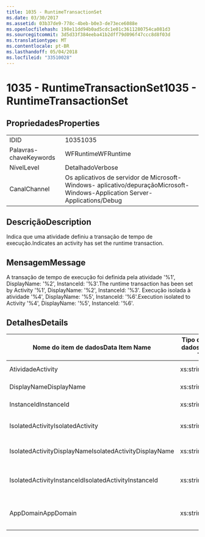 ```yaml
---
title: 1035 - RuntimeTransactionSet
ms.date: 03/30/2017
ms.assetid: 03b37de9-778c-4beb-b0e3-de73ece6088e
ms.openlocfilehash: 198e11dd94b0ad5cdc1e01c3611280754ca081d3
ms.sourcegitcommit: 3d5d33f384eeba41b2dff79d096f47ccc8d8f03d
ms.translationtype: MT
ms.contentlocale: pt-BR
ms.lasthandoff: 05/04/2018
ms.locfileid: "33510028"
---
```

# <a name="1035---runtimetransactionset"></a><span data-ttu-id="945bd-102">1035 - RuntimeTransactionSet</span><span class="sxs-lookup"><span data-stu-id="945bd-102">1035 - RuntimeTransactionSet</span></span>
## <a name="properties"></a><span data-ttu-id="945bd-103">Propriedades</span><span class="sxs-lookup"><span data-stu-id="945bd-103">Properties</span></span>  
  
|||  
|-|-|  
|<span data-ttu-id="945bd-104">ID</span><span class="sxs-lookup"><span data-stu-id="945bd-104">ID</span></span>|<span data-ttu-id="945bd-105">1035</span><span class="sxs-lookup"><span data-stu-id="945bd-105">1035</span></span>|  
|<span data-ttu-id="945bd-106">Palavras-chave</span><span class="sxs-lookup"><span data-stu-id="945bd-106">Keywords</span></span>|<span data-ttu-id="945bd-107">WFRuntime</span><span class="sxs-lookup"><span data-stu-id="945bd-107">WFRuntime</span></span>|  
|<span data-ttu-id="945bd-108">Nível</span><span class="sxs-lookup"><span data-stu-id="945bd-108">Level</span></span>|<span data-ttu-id="945bd-109">Detalhado</span><span class="sxs-lookup"><span data-stu-id="945bd-109">Verbose</span></span>|  
|<span data-ttu-id="945bd-110">Canal</span><span class="sxs-lookup"><span data-stu-id="945bd-110">Channel</span></span>|<span data-ttu-id="945bd-111">Os aplicativos de servidor de Microsoft-Windows- aplicativo/depuração</span><span class="sxs-lookup"><span data-stu-id="945bd-111">Microsoft-Windows-Application Server-Applications/Debug</span></span>|  
  
## <a name="description"></a><span data-ttu-id="945bd-112">Descrição</span><span class="sxs-lookup"><span data-stu-id="945bd-112">Description</span></span>  
 <span data-ttu-id="945bd-113">Indica que uma atividade definiu a transação de tempo de execução.</span><span class="sxs-lookup"><span data-stu-id="945bd-113">Indicates an activity has set the runtime transaction.</span></span>  
  
## <a name="message"></a><span data-ttu-id="945bd-114">Mensagem</span><span class="sxs-lookup"><span data-stu-id="945bd-114">Message</span></span>  
 <span data-ttu-id="945bd-115">A transação de tempo de execução foi definida pela atividade '%1', DisplayName: '%2', InstanceId: '%3'.</span><span class="sxs-lookup"><span data-stu-id="945bd-115">The runtime transaction has been set by Activity '%1', DisplayName: '%2', InstanceId: '%3'.</span></span>  <span data-ttu-id="945bd-116">Execução isolada à atividade '%4', DisplayName: '%5', InstanceId: '%6'.</span><span class="sxs-lookup"><span data-stu-id="945bd-116">Execution isolated to Activity '%4', DisplayName: '%5', InstanceId: '%6'.</span></span>  
  
## <a name="details"></a><span data-ttu-id="945bd-117">Detalhes</span><span class="sxs-lookup"><span data-stu-id="945bd-117">Details</span></span>  
  
|<span data-ttu-id="945bd-118">Nome do item de dados</span><span class="sxs-lookup"><span data-stu-id="945bd-118">Data Item Name</span></span>|<span data-ttu-id="945bd-119">Tipo de item de dados</span><span class="sxs-lookup"><span data-stu-id="945bd-119">Data Item Type</span></span>|<span data-ttu-id="945bd-120">Descrição</span><span class="sxs-lookup"><span data-stu-id="945bd-120">Description</span></span>|  
|--------------------|--------------------|-----------------|  
|<span data-ttu-id="945bd-121">Atividade</span><span class="sxs-lookup"><span data-stu-id="945bd-121">Activity</span></span>|<span data-ttu-id="945bd-122">xs:string</span><span class="sxs-lookup"><span data-stu-id="945bd-122">xs:string</span></span>|<span data-ttu-id="945bd-123">O nome do tipo de atividade.</span><span class="sxs-lookup"><span data-stu-id="945bd-123">The type name of the activity.</span></span>|  
|<span data-ttu-id="945bd-124">DisplayName</span><span class="sxs-lookup"><span data-stu-id="945bd-124">DisplayName</span></span>|<span data-ttu-id="945bd-125">xs:string</span><span class="sxs-lookup"><span data-stu-id="945bd-125">xs:string</span></span>|<span data-ttu-id="945bd-126">O nome para exibição de atividade.</span><span class="sxs-lookup"><span data-stu-id="945bd-126">The display name of the activity.</span></span>|  
|<span data-ttu-id="945bd-127">InstanceId</span><span class="sxs-lookup"><span data-stu-id="945bd-127">InstanceId</span></span>|<span data-ttu-id="945bd-128">xs:string</span><span class="sxs-lookup"><span data-stu-id="945bd-128">xs:string</span></span>|<span data-ttu-id="945bd-129">A identificação de instância de atividade.</span><span class="sxs-lookup"><span data-stu-id="945bd-129">The instance id of the activity.</span></span>|  
|<span data-ttu-id="945bd-130">IsolatedActivity</span><span class="sxs-lookup"><span data-stu-id="945bd-130">IsolatedActivity</span></span>|<span data-ttu-id="945bd-131">xs:string</span><span class="sxs-lookup"><span data-stu-id="945bd-131">xs:string</span></span>|<span data-ttu-id="945bd-132">O nome do tipo de que a atividade isolada a transação está.</span><span class="sxs-lookup"><span data-stu-id="945bd-132">The type name of the activity that the transaction is isolated to.</span></span>|  
|<span data-ttu-id="945bd-133">IsolatedActivityDisplayName</span><span class="sxs-lookup"><span data-stu-id="945bd-133">IsolatedActivityDisplayName</span></span>|<span data-ttu-id="945bd-134">xs:string</span><span class="sxs-lookup"><span data-stu-id="945bd-134">xs:string</span></span>|<span data-ttu-id="945bd-135">O nome para exibição de que a atividade isolada a transação está.</span><span class="sxs-lookup"><span data-stu-id="945bd-135">The display name of the activity that the transaction is isolated to.</span></span>|  
|<span data-ttu-id="945bd-136">IsolatedActivityInstanceId</span><span class="sxs-lookup"><span data-stu-id="945bd-136">IsolatedActivityInstanceId</span></span>|<span data-ttu-id="945bd-137">xs:string</span><span class="sxs-lookup"><span data-stu-id="945bd-137">xs:string</span></span>|<span data-ttu-id="945bd-138">A identificação de instância de que a atividade isolada a transação está.</span><span class="sxs-lookup"><span data-stu-id="945bd-138">The instance id of the activity that the transaction is isolated to.</span></span>|  
|<span data-ttu-id="945bd-139">AppDomain</span><span class="sxs-lookup"><span data-stu-id="945bd-139">AppDomain</span></span>|<span data-ttu-id="945bd-140">xs:string</span><span class="sxs-lookup"><span data-stu-id="945bd-140">xs:string</span></span>|<span data-ttu-id="945bd-141">A cadeia de caracteres retornada por AppDomain.CurrentDomain.FriendlyName.</span><span class="sxs-lookup"><span data-stu-id="945bd-141">The string returned by AppDomain.CurrentDomain.FriendlyName.</span></span>|
